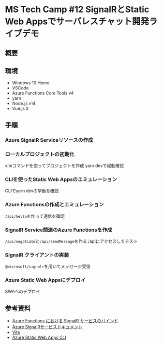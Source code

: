 # MS Tech Camp #12 SignalRとStatic Web Appsでサーバレスチャット開発ライブデモ

## 概要

## 環境

- Windows 10 Home
- VSCode
- Azure Functions Core Tools v4
- yarn
- Node.js v14
- Vue.js 3

## 手順

### Azure SignalR Serviceリソースの作成

### ローカルプロジェクトの初期化

viteコマンドを使ってプロジェクトを作成
yarn devで起動確認

### CLIを使ったStatic Web Appsのエミュレーション

CLIでyarn devの挙動を確認

### Azure Functionsの作成とエミュレーション

`/api/hello`を作って通信を確認

### SignalR Service関連のAzure Functionsを作成

`/api/negotiate`と`/api/sendMessage`を作る
/apiにアクセスしてテスト

### SignalR クライアントの実装

`@microsoft/signalr`を用いてメッセージ受信

### Azure Static Web Appsにデプロイ

SWAへのデプロイ

## 参考資料

- [Azure Functions における SignalR サービスのバインド](https://docs.microsoft.com/ja-jp/azure/azure-functions/functions-bindings-signalr-service)
- [Azure SignalRサービスドキュメント](https://docs.microsoft.com/ja-jp/azure/azure-signalr/signalr-overview)
- [Vite](https://ja.vitejs.dev/)
- [Azure Static Web Apps CLI](https://github.com/Azure/static-web-apps-cli)
